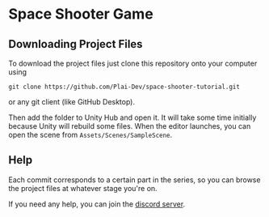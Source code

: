 # Space Shooter Game

## Downloading Project Files
To download the project files just clone this repository onto your computer using

```
git clone https://github.com/Plai-Dev/space-shooter-tutorial.git
```

or any git client (like GitHub Desktop).

Then add the folder to Unity Hub and open it.
It will take some time initially because Unity will rebuild some files.
When the editor launches, you can open the scene from `Assets/Scenes/SampleScene`.

## Help
Each commit corresponds to a certain part in the series, so you can browse the project files at whatever stage you're on.

If you need any help, you can join the [discord server](https://discord.gg/plai).